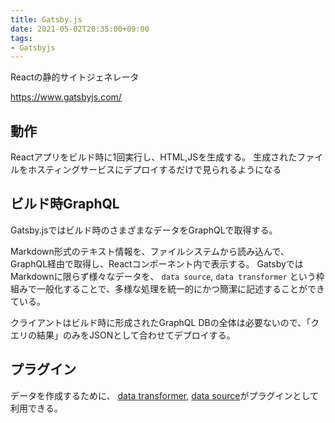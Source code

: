 ```yaml
---
title: Gatsby.js
date: 2021-05-02T20:35:00+09:00
tags:
- Gatsbyjs
---
```


Reactの静的サイトジェネレータ

https://www.gatsbyjs.com/

## 動作

Reactアプリをビルド時に1回実行し、HTML,JSを生成する。
生成されたファイルをホスティングサービスにデプロイするだけで見られるようになる

## ビルド時GraphQL

Gatsby.jsではビルド時のさまざまなデータをGraphQLで取得する。

Markdown形式のテキスト情報を、ファイルシステムから読み込んで、GraphQL経由で取得し、Reactコンポーネント内で表示する。
GatsbyではMarkdownに限らず様々なデータを、 `data source`, `data transformer` という枠組みで一般化することで、多様な処理を統一的にかつ簡潔に記述することができている。

クライアントはビルド時に形成されたGraphQL DBの全体は必要ないので、「クエリの結果」のみをJSONとして合わせてデプロイする。

## プラグイン

データを作成するために、 [data transformer](https://www.gatsbyjs.org/plugins/?=tranformer), [data source](https://www.gatsbyjs.org/plugins/?=source)がプラグインとして利用できる。
